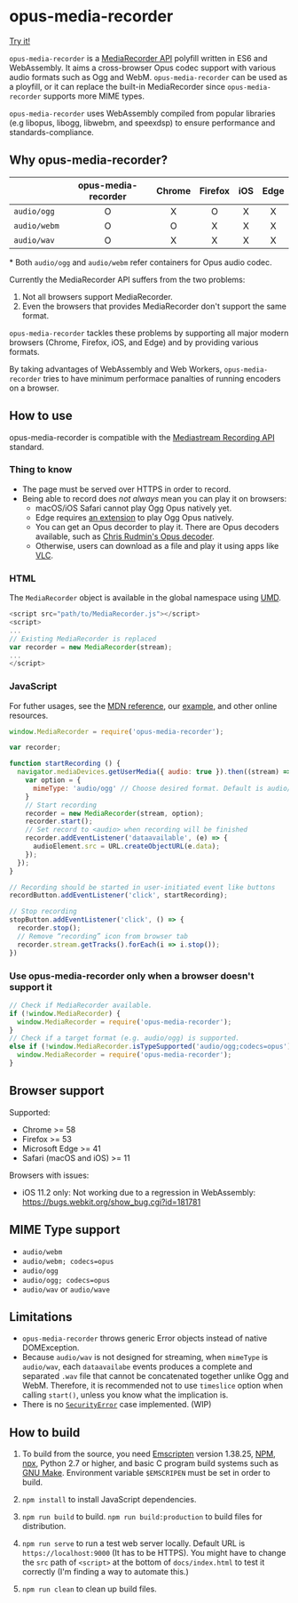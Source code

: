 # opus-media-recorder

[Try it!](https://kbumsik.io/opus-media-recorder/)

`opus-media-recorder` is a [MediaRecorder API](https://w3c.github.io/mediacapture-record/#mediarecorder-api) polyfill written in ES6 and WebAssembly. It aims a cross-browser Opus codec support with various audio formats such as Ogg and WebM. `opus-media-recorder` can be used as a ployfill, or it can replace the built-in MediaRecorder since `opus-media-recorder` supports more MIME types.

`opus-media-recorder` uses WebAssembly compiled from popular libraries (e.g libopus, libogg, libwebm, and speexdsp) to ensure performance and standards-compliance.

## Why opus-media-recorder?

|              | opus-media-recorder | Chrome | Firefox | iOS | Edge |
|--------------|:-------------------:|:------:|:-------:|:---:|:----:|
| `audio/ogg`  |          O          |    X   |    O    |  X  |   X  |
| `audio/webm` |          O          |    O   |    X    |  X  |   X  |
| `audio/wav`  |          O          |    X   |    X    |  X  |   X  |

\* Both `audio/ogg` and `audio/webm` refer containers for Opus audio codec.

Currently the MediaRecorder API suffers from the two problems:

1. Not all browsers support MediaRecorder.
2. Even the browsers that provides MediaRecorder don't support the same format.

`opus-media-recorder` tackles these problems by supporting all major modern browsers (Chrome, Firefox, iOS, and Edge) and by providing various formats.

By taking advantages of WebAssembly and Web Workers, `opus-media-recorder` tries to have minimum performace panalties of running encoders on a browser.

## How to use

opus-media-recorder is compatible with the [Mediastream Recording API](https://developer.mozilla.org/en-US/docs/Web/API/MediaRecorder) standard.

### Thing to know

* The page must be served over HTTPS in order to record.
* Being able to record does *not always* mean you can play it on browsers:
  * macOS/iOS Safari cannot play Ogg Opus natively yet.
  * Edge requires [an extension](https://wpdev.uservoice.com/forums/257854-microsoft-edge-developer/suggestions/6513488-ogg-vorbis-and-opus-audio-formats-support-firefox) to play Ogg Opus natively.
  * You can get an Opus decorder to play it. There are Opus decoders available, such as [Chris Rudmin's Opus decoder](https://github.com/chris-rudmin/opus-recorder).
  * Otherwise, users can download as a file and play it using apps like [VLC](https://www.videolan.org/vlc/index.html).

### HTML

The `MediaRecorder` object is available in the global namespace using [UMD](https://github.com/umdjs/umd).

```javascript
<script src="path/to/MediaRecorder.js"></script>
<script>
...
// Existing MediaRecorder is replaced
var recorder = new MediaRecorder(stream);
...
</script>
```

### JavaScript

For futher usages, see the [MDN reference](https://developer.mozilla.org/en-US/docs/Web/API/MediaRecorder), our [example](docs), and other online resources.

```javascript
window.MediaRecorder = require('opus-media-recorder');

var recorder;

function startRecording () {
  navigator.mediaDevices.getUserMedia({ audio: true }).then((stream) => {
    var option = {
      mimeType: 'audio/ogg' // Choose desired format. Default is audio/ogg
    }
    // Start recording
    recorder = new MediaRecorder(stream, option);
    recorder.start();
    // Set record to <audio> when recording will be finished
    recorder.addEventListener('dataavailable', (e) => {
      audioElement.src = URL.createObjectURL(e.data);
    });
  });
}

// Recording should be started in user-initiated event like buttons
recordButton.addEventListener('click', startRecording);

// Stop recording
stopButton.addEventListener('click', () => {
  recorder.stop();
  // Remove “recording” icon from browser tab
  recorder.stream.getTracks().forEach(i => i.stop());
})
```

### Use opus-media-recorder only when a browser doesn't support it

```javascript
// Check if MediaRecorder available.
if (!window.MediaRecorder) {
  window.MediaRecorder = require('opus-media-recorder');
}
// Check if a target format (e.g. audio/ogg) is supported.
else if (!window.MediaRecorder.isTypeSupported('audio/ogg;codecs=opus')) {
  window.MediaRecorder = require('opus-media-recorder');
}
```

## Browser support

Supported:

* Chrome >= 58
* Firefox >= 53
* Microsoft Edge >= 41
* Safari (macOS and iOS) >= 11

Browsers with issues:

* iOS 11.2 only: Not working due to a regression in WebAssembly: https://bugs.webkit.org/show_bug.cgi?id=181781

## MIME Type support

* `audio/webm`
* `audio/webm; codecs=opus`
* `audio/ogg`
* `audio/ogg; codecs=opus`
* `audio/wav` or `audio/wave`

## Limitations

* `opus-media-recorder` throws generic Error objects instead of native DOMException.
* Because `audio/wav` is not designed for streaming, when `mimeType` is `audio/wav`, each `dataavailabe` events produces a complete and separated `.wav` file that cannot be concatenated together unlike Ogg and WebM. Therefore, it is recommended not to use `timeslice` option when calling `start()`, unless you know what the implication is.
* There is no [`SecurityError`](https://w3c.github.io/mediacapture-record/#exception-summary) case implemented. (WIP)

## How to build

1. To build from the source, you need [Emscripten](https://github.com/kripken/emscripten) version 1.38.25, [NPM](https://www.npmjs.com/), [npx](https://www.npmjs.com/package/npx), Python 2.7 or higher, and basic C program build systems such as [GNU Make](https://www.gnu.org/software/make/). Environment variable `$EMSCRIPEN` must be set in order to build.

2. `npm install` to install JavaScript dependencies.

3. `npm run build` to build. `npm run build:production` to build files for distribution.

4. `npm run serve` to run a test web server locally. Default URL is `https://localhost:9000` (It has to be HTTPS). You might have to change the `src` path of `<script>` at the bottom of `docs/index.html` to test it correctly (I'm finding a way to automate this.)

5. `npm run clean` to clean up build files.
